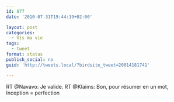 ```yaml
---
id: 877
date: '2010-07-31T19:44:19+02:00'

layout: post
categories:
  - Vis ma vie
tags:
  - tweet
format: status
publish_social: no
guid: 'http://tweets.local/?birdsite_tweet=20014181741'

---
```


RT @Navavo: Je valide. RT @Klaims: Bon, pour résumer en un mot, Inception = perfection